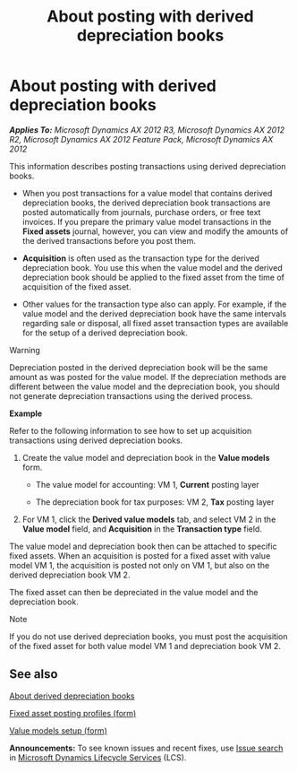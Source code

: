 ﻿---
title: About posting with derived depreciation books
TOCTitle: About posting with derived depreciation books
ms:assetid: fbac9d71-cea0-471a-8104-0eb09e233b70
ms:mtpsurl: https://technet.microsoft.com/en-us/library/Aa499878(v=AX.60)
ms:contentKeyID: 36060080
ms.date: 04/18/2014
mtps_version: v=AX.60
---

# About posting with derived depreciation books 


_**Applies To:** Microsoft Dynamics AX 2012 R3, Microsoft Dynamics AX 2012 R2, Microsoft Dynamics AX 2012 Feature Pack, Microsoft Dynamics AX 2012_

This information describes posting transactions using derived depreciation books.

  - When you post transactions for a value model that contains derived depreciation books, the derived depreciation book transactions are posted automatically from journals, purchase orders, or free text invoices. If you prepare the primary value model transactions in the **Fixed assets** journal, however, you can view and modify the amounts of the derived transactions before you post them.

  - **Acquisition** is often used as the transaction type for the derived depreciation book. You use this when the value model and the derived depreciation book should be applied to the fixed asset from the time of acquisition of the fixed asset.

  - Other values for the transaction type also can apply. For example, if the value model and the derived depreciation book have the same intervals regarding sale or disposal, all fixed asset transaction types are available for the setup of a derived depreciation book.


> [!WARNING]
> <P>Depreciation posted in the derived depreciation book will be the same amount as was posted for the value model. If the depreciation methods are different between the value model and the depreciation book, you should not generate depreciation transactions using the derived process.</P>



**Example**

Refer to the following information to see how to set up acquisition transactions using derived depreciation books.

1.  Create the value model and depreciation book in the **Value models** form.
    
      - The value model for accounting: VM 1, **Current** posting layer
    
      - The depreciation book for tax purposes: VM 2, **Tax** posting layer

2.  For VM 1, click the **Derived value models** tab, and select VM 2 in the **Value model** field, and **Acquisition** in the **Transaction type** field.

The value model and depreciation book then can be attached to specific fixed assets. When an acquisition is posted for a fixed asset with value model VM 1, the acquisition is posted not only on VM 1, but also on the derived depreciation book VM 2.

The fixed asset can then be depreciated in the value model and the depreciation book.


> [!NOTE]
> <P>If you do not use derived depreciation books, you must post the acquisition of the fixed asset for both value model VM 1 and depreciation book VM 2.</P>



## See also

[About derived depreciation books](about-derived-depreciation-books.md)

[Fixed asset posting profiles (form)](https://technet.microsoft.com/en-us/library/aa571467\(v=ax.60\))

[Value models setup (form)](https://technet.microsoft.com/en-us/library/aa582567\(v=ax.60\))

  
**Announcements:** To see known issues and recent fixes, use [Issue search](http://go.microsoft.com/fwlink/?linkid=389258) in [Microsoft Dynamics Lifecycle Services](http://go.microsoft.com/fwlink/?linkid=306505) (LCS).

